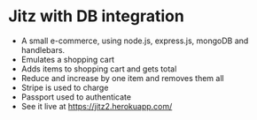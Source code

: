 # Jitz with DB integration
* A small e-commerce, using node.js, express.js, mongoDB and handlebars.
* Emulates a shopping cart
* Adds items to shopping cart and gets total
* Reduce and increase by one item and removes them all
* Stripe is used to charge
* Passport used to authenticate
* See it live at https://jitz2.herokuapp.com/
